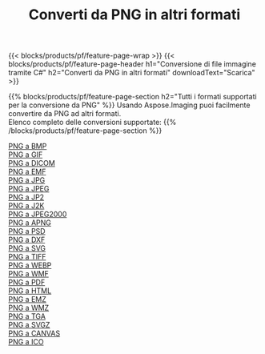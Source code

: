 ﻿---
title: Converti da PNG in altri formati 
weight: 3920
url: /it/java/conversion/from/png 
lang: it
langdirlevel: 2
locales: zh-hans,ja,it,ru,de,es,fr,nl,id,lt,pl,pt,vi,tr,ko,zh-hant,ar,hi,th,sv,cs,uk,he
description: Usando Aspose.Imaging puoi facilmente convertire da PNG ad altri formati
---

{{< blocks/products/pf/feature-page-wrap >}}
{{< blocks/products/pf/feature-page-header h1="Conversione di file immagine tramite C#" h2="Converti da PNG in altri formati" downloadText="Scarica" >}}


{{% blocks/products/pf/feature-page-section  h2="Tutti i formati supportati per la conversione da PNG" %}}
Usando Aspose.Imaging puoi facilmente convertire da PNG ad altri formati.
<br/>
Elenco completo delle conversioni supportate:
{{% /blocks/products/pf/feature-page-section %}}
<div class="container-fluid productfamilypage bg-gray">
    <div class="convertypes bg-gray agp-content section">
        <div class="container">
		<div class="row other-converters">
		    <div class='col-md-2 other-converter remove-lp remove-rp'><a href="/imaging/it/java/conversion/png-to-bmp" >PNG a BMP</a></div><div class='col-md-2 other-converter remove-lp remove-rp'><a href="/imaging/it/java/conversion/png-to-gif" >PNG a GIF</a></div><div class='col-md-2 other-converter remove-lp remove-rp'><a href="/imaging/it/java/conversion/png-to-dicom" >PNG a DICOM</a></div><div class='col-md-2 other-converter remove-lp remove-rp'><a href="/imaging/it/java/conversion/png-to-emf" >PNG a EMF</a></div><div class='col-md-2 other-converter remove-lp remove-rp'><a href="/imaging/it/java/conversion/png-to-jpg" >PNG a JPG</a></div><div class='col-md-2 other-converter remove-lp remove-rp'><a href="/imaging/it/java/conversion/png-to-jpeg" >PNG a JPEG</a></div><div class='col-md-2 other-converter remove-lp remove-rp'><a href="/imaging/it/java/conversion/png-to-jp2" >PNG a JP2</a></div><div class='col-md-2 other-converter remove-lp remove-rp'><a href="/imaging/it/java/conversion/png-to-j2k" >PNG a J2K</a></div><div class='col-md-2 other-converter remove-lp remove-rp'><a href="/imaging/it/java/conversion/png-to-jpeg2000" >PNG a JPEG2000</a></div><div class='col-md-2 other-converter remove-lp remove-rp'><a href="/imaging/it/java/conversion/png-to-apng" >PNG a APNG</a></div><div class='col-md-2 other-converter remove-lp remove-rp'><a href="/imaging/it/java/conversion/png-to-psd" >PNG a PSD</a></div><div class='col-md-2 other-converter remove-lp remove-rp'><a href="/imaging/it/java/conversion/png-to-dxf" >PNG a DXF</a></div><div class='col-md-2 other-converter remove-lp remove-rp'><a href="/imaging/it/java/conversion/png-to-svg" >PNG a SVG</a></div><div class='col-md-2 other-converter remove-lp remove-rp'><a href="/imaging/it/java/conversion/png-to-tiff" >PNG a TIFF</a></div><div class='col-md-2 other-converter remove-lp remove-rp'><a href="/imaging/it/java/conversion/png-to-webp" >PNG a WEBP</a></div><div class='col-md-2 other-converter remove-lp remove-rp'><a href="/imaging/it/java/conversion/png-to-wmf" >PNG a WMF</a></div><div class='col-md-2 other-converter remove-lp remove-rp'><a href="/imaging/it/java/conversion/png-to-pdf" >PNG a PDF</a></div><div class='col-md-2 other-converter remove-lp remove-rp'><a href="/imaging/it/java/conversion/png-to-html" >PNG a HTML</a></div><div class='col-md-2 other-converter remove-lp remove-rp'><a href="/imaging/it/java/conversion/png-to-emz" >PNG a EMZ</a></div><div class='col-md-2 other-converter remove-lp remove-rp'><a href="/imaging/it/java/conversion/png-to-wmz" >PNG a WMZ</a></div><div class='col-md-2 other-converter remove-lp remove-rp'><a href="/imaging/it/java/conversion/png-to-tga" >PNG a TGA</a></div><div class='col-md-2 other-converter remove-lp remove-rp'><a href="/imaging/it/java/conversion/png-to-svgz" >PNG a SVGZ</a></div><div class='col-md-2 other-converter remove-lp remove-rp'><a href="/imaging/it/java/conversion/png-to-canvas" >PNG a CANVAS</a></div><div class='col-md-2 other-converter remove-lp remove-rp'><a href="/imaging/it/java/conversion/png-to-ico" >PNG a ICO</a></div>
                </div>
        </div>
    </div>
</div>
<br/>

